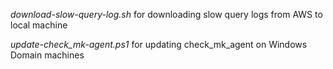 *download-slow-query-log.sh* for downloading slow query logs from AWS to local machine

*update-check_mk-agent.ps1* for updating check_mk_agent on Windows Domain machines
